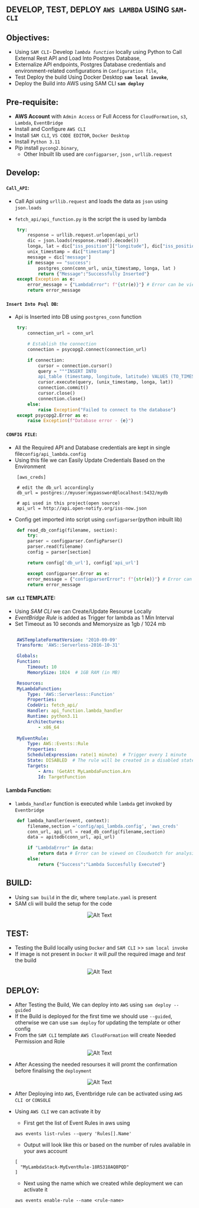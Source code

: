 

## DEVELOP, TEST, DEPLOY `AWS LAMBDA` USING `SAM-CLI`

## Objectives:
- Using `SAM CLI`- Develop _`lambda function`_ locally using Python to Call External Rest API and Load Into Postgres Database,  
- Externalize API endpoints, Postgres Database credentials and
environment-related configurations in `Configuration file`,
- Test Deploy the build Using Docker Desktop __`sam local invoke`__,
- Deploy the Build into AWS using SAM CLI __`sam deploy`__

## Pre-requisite:
- __AWS Account__ with `Admin Access` or Full Access for `CloudFormation`, `s3`, `Lambda`, `EventBridge`
- Install and Configure `AWS CLI` 
- Install `SAM CLI`, `VS CODE EDITOR`, `Docker Desktop`
- Install `Python 3.11`
- Pip install `pycong2.binary`,
  - Other Inbuilt lib used are `configparser`, `json` , `urllib.request`

## Develop:
#### `Call_API`:
- Call Api using `urllib.request` and loads the data as `json` using `json.loads`
<!--Using urllib.request because api is light weight-->
- `fetch_api/api_function.py` is the script the is used by lambda

```py
    try:
        response = urllib.request.urlopen(api_url)
        dic = json.loads(response.read().decode())
        longa, lat = dic["iss_position"]["longitude"], dic["iss_position"]["latitude"]
        unix_timestamp = dic["timestamp"]
        message = dic['message']
        if message == "success":
            postgres_conn(conn_url, unix_timestamp, longa, lat )
            return {"Message":"Successfully Inserted"}
    except Exception as e:
        error_message = {"LambdaError": f"{str(e)}"} # Error can be viewed on Cloudwatch for analysis
        return error_message
```

#### `Insert Into Psql DB`:
- Api is Inserted into DB using `postgres_conn` function
  
``` py
    try:
        connection_url = conn_url

        # Establish the connection
        connection = psycopg2.connect(connection_url)

        if connection:
            cursor = connection.cursor()
            query = """INSERT INTO 
            api_table (timestamp, longitude, latitude) VALUES (TO_TIMESTAMP(%s), %s, %s)"""
            cursor.execute(query, (unix_timestamp, longa, lat))
            connection.commit()
            cursor.close()
            connection.close()
        else:
            raise Exception("Failed to connect to the database")
    except psycopg2.Error as e:
        raise Exception(f"Database error - {e}")

```

#### `CONFIG FILE`:
- All the Required API and Database credentials are kept in single file`config/api_lambda.config`
- Using this file we can Easily Update Credentials Based on the Environment

```config
    [aws_creds]

    # edit the db_url accordingly
    db_url = postgres://myuser:mypassword@localhost:5432/mydb

    # api used in this project(open source) 
    api_url = http://api.open-notify.org/iss-now.json

```
- Config get imported into script using `configparser`(python inbuilt lib) 

```py
    def read_db_config(filename, section):
        try:
        parser = configparser.ConfigParser()
        parser.read(filename)
        config = parser[section]

        return config['db_url'], config['api_url']

        except configparser.Error as e:
        error_message = {"configparserError": f"{str(e)}"} # Error can be viewed on Cloudwatch for analysis
        return error_message
```

#### `SAM CLI` TEMPLATE:
- Using _SAM CLI_ we can Create/Update Resourse Locally
- _EventBridge Rule_ is added as Trigger for lambda as 1 Min Interval
- Set Timeout as 10 seconds and Memorysize as 1gb / 1024 mb

```yaml

    AWSTemplateFormatVersion: '2010-09-09'
    Transform: 'AWS::Serverless-2016-10-31'

    Globals:
    Function:
        Timeout: 10
        MemorySize: 1024  # 1GB RAM (in MB)

    Resources:
    MyLambdaFunction:
        Type: 'AWS::Serverless::Function'
        Properties:
        CodeUri: fetch_api/
        Handler: api_function.lambda_handler
        Runtime: python3.11
        Architectures:
            - x86_64 
        
    MyEventRule:
        Type: AWS::Events::Rule
        Properties:
        ScheduleExpression: rate(1 minute)  # Trigger every 1 minute
        State: DISABLED  # The rule will be created in a disabled state
        Targets:
            - Arn: !GetAtt MyLambdaFunction.Arn
            Id: TargetFunction

```

#### Lambda Function:
- `lambda_handler` function is executed while `lambda` get invoked by `Eventbridge`

```py
    def lambda_handler(event, context):
        filename,section ='config/api_lambda.config', 'aws_creds'
        conn_url, api_url = read_db_config(filename,section)
        data = apitodb(conn_url, api_url)

        if "LambdaError" in data:
            return data # Error can be viewed on Cloudwatch for analysis
        else:
            return {"Success":"Lambda Succesfully Executed"}  
```



## BUILD:
- Using `sam build` in the dir, where `template.yaml` is present
- SAM cli will build the setup for the code
  
<p align="center">
  <img src="others\screenshots\build.png" alt="Alt Text">
</p>

## TEST:
- Testing the Build locally using `Docker` and `SAM CLI` >> `sam local invoke`
- If image is not present in `Docker` it will _pull_ the required image and _test_ the build

<p align="center">
  <img src="others\screenshots\test.png" alt="Alt Text">
</p>

## DEPLOY:
- After Testing the Build, We can deploy into `AWS` using `sam deploy --guided`
- If the Build is deployed for the first time we should use `--guided`, otherwise we can use `sam deploy` for updating the template or other config
- From the `SAM CLI` template `AWS CloudFormation` will create Needed Permission and Role
  
<p align="center">
  <img src="others\screenshots\deploy_1.png" alt="Alt Text">
</p>

- After Acessing the needed resourses it will promt the confirmation before finalising the `deployment`

<p align="center">
  <img src="others\screenshots\deploy_2.png" alt="Alt Text">
</p>

- After Deploying into `AWS`, Eventbridge rule can be activated using `AWS CLI `or `CONSOLE`
- Using `AWS CLI` we can activate it by
  - First get the list of Event Rules in aws using
  
   ```
   aws events list-rules --query 'Rules[].Name'
   ```
  - Output will look like this or based on the number of rules available in your aws account
  ```
  [
    "MyLambdaStack-MyEventRule-18R5318AQ8PQD"
  ]
  ```
  - Next using the name which we created while deployment we can activate it 
  ```
  aws events enable-rule --name <rule-name>
  ```

